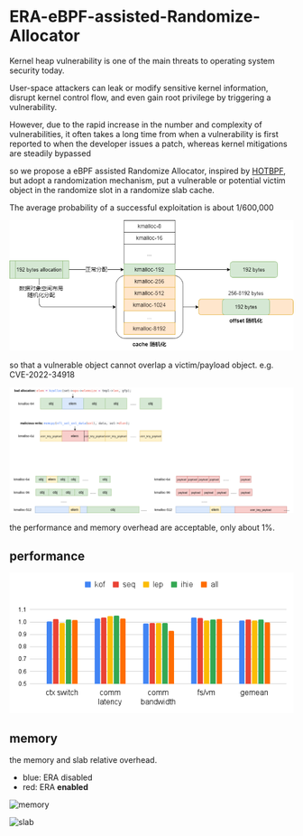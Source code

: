 # ERA-eBPF-assisted-Randomize-Allocator

Kernel heap vulnerability is one of the main threats to operating system security today. 

User-space attackers can leak or modify sensitive kernel information, disrupt kernel control flow, and even gain root privilege by triggering a vulnerability. 

However, due to the rapid increase in the number and complexity of vulnerabilities, it often takes a long time from when a vulnerability is first reported to when the developer issues a patch, whereas kernel mitigations are steadily bypassed

so we propose a eBPF assisted Randomize Allocator, inspired by [HOTBPF](https://www.youtube.com/watch?v=1KSLTsgxaSU), but adopt a randomization mechanism, put a vulnerable or potential victim object in the randomize slot in a randomize slab cache.

The average probability of a successful exploitation is about 1/600,000

![allocator](./fig/allocator.png)

so that a vulnerable object cannot overlap a victim/payload object. e.g. CVE-2022-34918

![attack1](./fig/CVE-2022-34918-rand.png)

the performance and memory overhead are acceptable, only about 1%.

## performance

![lmbench](./fig/lmbench.png)

## memory

the memory and slab relative overhead.

- blue: ERA disabled
- red: ERA **enabled**

![memory](./fig/%E5%9B%BE14%20(a).png)

![slab](./fig/图14%20(b).png)